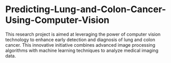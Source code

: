 # Predicting-Lung-and-Colon-Cancer-Using-Computer-Vision
This research project is aimed at leveraging the power of computer vision technology to enhance early detection and diagnosis of lung and colon cancer. This innovative initiative combines advanced image processing algorithms with machine learning techniques to analyze medical imaging data.
